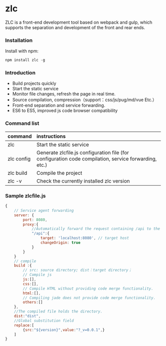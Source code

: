 # zlc 

ZLC is a front-end development tool based on webpack and gulp, which supports the separation and development of the front and rear ends.

### Installation

Install with npm:
```js
npm install zlc -g
```

### Introduction

- Build projects quickly
- Start the static service
- Monitor file changes, refresh the page in real time.
- Source compilation, compression（support：css/js/pug/md/vue Etc.）
- Front-end separation and service forwarding.
- ES6 to ES5, improved js code browser compatibility
### Command list

| command        | instructions  
| --------       | :-----   |
| zlc        | Start the static service      |
| zlc config        | Generate zlcfile.js configuration file (for configuration code compilation, service forwarding, etc.)      |
| zlc build        | Compile the project      |
| zlc -v        | Check the currently installed zlc version      |

### Sample zlcfile.js

```js
{
    // Service agent forwarding
    server: {
        port: 8080,
        proxy:{
            //Automatically forward the request containing /api to the target server address
            "/api":{
                target: 'localhost:8080', // target host 
                changeOrigin: true
            }
        }
    }
    // compile
    build :{
        // src: source directory; dist：target directory；
        // Compile js
        js:[],
        css:[],
        // Compile HTML without providing code merge functionality.
        html:[],
        // Compiling jade does not provide code merge functionality.
        others:[]
    },
    //The compiled file holds the directory.
    dist:"dist",
    //Global substitution field
    replace:[
        {src:"${version}",value:"?_v=0.0.1",}
    ]
}
```
